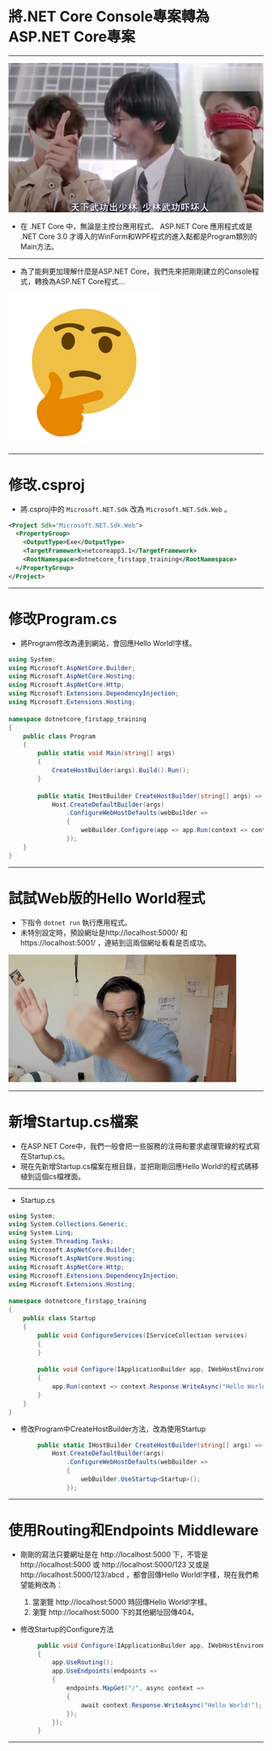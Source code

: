 # 將.NET Core Console專案轉為ASP.NET Core專案

-  -  -  -  -

![](../images/MdMsAvvJIG_S1vvSjhd5xkyiiwmOKlzLmHu-g5h7voM.jpg)
- 在 .NET Core 中，無論是主控台應用程式、 ASP.NET Core 應用程式或是 .NET Core 3.0 才導入的WinForm和WPF程式的進入點都是Program類別的Main方法。

-  -  -  -  -

- 為了能夠更加理解什麼是ASP.NET Core，我們先來把剛剛建立的Console程式，轉換為ASP.NET Core程式...

![](../images/5TnUrAU.gif)

-  -  -  -  -

# 修改.csproj
- 將.csproj中的 `Microsoft.NET.Sdk` 改為 `Microsoft.NET.Sdk.Web` 。
```xml
<Project Sdk="Microsoft.NET.Sdk.Web">
  <PropertyGroup>
    <OutputType>Exe</OutputType>
    <TargetFramework>netcoreapp3.1</TargetFramework>
    <RootNamespace>dotnetcore_firstapp_training</RootNamespace>
  </PropertyGroup>
</Project>
```

-  -  -  -  -

# 修改Program.cs
- 將Program修改為連到網站，會回應Hello World!字樣。

```csharp
using System;
using Microsoft.AspNetCore.Builder;
using Microsoft.AspNetCore.Hosting;
using Microsoft.AspNetCore.Http;
using Microsoft.Extensions.DependencyInjection;
using Microsoft.Extensions.Hosting;

namespace dotnetcore_firstapp_training
{
    public class Program
    {
        public static void Main(string[] args)
        {
            CreateHostBuilder(args).Build().Run();
        }

        public static IHostBuilder CreateHostBuilder(string[] args) =>
            Host.CreateDefaultBuilder(args)
                .ConfigureWebHostDefaults(webBuilder =>
                {
                    webBuilder.Configure(app => app.Run(context => context.Response.WriteAsync("Hello World!")));
                });
    }
}
```

-  -  -  -  -

# 試試Web版的Hello World程式

- 下指令 `dotnet run` 執行應用程式。
- 未特別設定時，預設網址是http://localhost:5000/ 和 https://localhost:5001/ ，連結到這兩個網址看看是否成功。

![](../images/Cg35dbl.gif)

-  -  -  -  -

# 新增Startup.cs檔案

- 在ASP.NET Core中，我們一般會把一些服務的注冊和要求處理管線的程式寫在Startup.cs。
- 現在先新增Startup.cs檔案在根目錄，並把剛剛回應Hello World!的程式碼移植到這個cs檔裡面。

-  -  -  -  -

- Startup.cs

```csharp
using System;
using System.Collections.Generic;
using System.Linq;
using System.Threading.Tasks;
using Microsoft.AspNetCore.Builder;
using Microsoft.AspNetCore.Hosting;
using Microsoft.AspNetCore.Http;
using Microsoft.Extensions.DependencyInjection;
using Microsoft.Extensions.Hosting;

namespace dotnetcore_firstapp_training
{
    public class Startup
    {
        public void ConfigureServices(IServiceCollection services)
        {
        }

        public void Configure(IApplicationBuilder app, IWebHostEnvironment env)
        {
            app.Run(context => context.Response.WriteAsync("Hello World!"));
        }
    }
}
```

- 修改Program中CreateHostBuilder方法，改為使用Startup

```csharp
        public static IHostBuilder CreateHostBuilder(string[] args) =>
            Host.CreateDefaultBuilder(args)
                .ConfigureWebHostDefaults(webBuilder =>
                {
                    webBuilder.UseStartup<Startup>();
                });
```

-  -  -  -  -

# 使用Routing和Endpoints Middleware

- 剛剛的寫法只要網址是在 http://localhost:5000 下，不管是 http://localhost:5000 或  http://localhost:5000/123 又或是 http://localhost:5000/123/abcd ，都會回傳Hello World!字樣，現在我們希望能夠改為：
  1. 當瀏覽 http://localhost:5000 時回傳Hello World!字樣。
  2. 瀏覽 http://localhost:5000 下的其他網址回傳404。

- 修改Startup的Configure方法

``` csharp
        public void Configure(IApplicationBuilder app, IWebHostEnvironment env)
        {
            app.UseRouting();
            app.UseEndpoints(endpoints =>
            {
                endpoints.MapGet("/", async context =>
                {
                    await context.Response.WriteAsync("Hello World!");
                });
            });
        }
```

-  -  -  -  -


